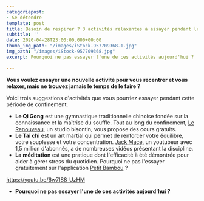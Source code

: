 ```yaml
---
categoriepost:
- Se détendre
template: post
title: Besoin de respirer ? 3 activités relaxantes à essayer pendant le confinement
subtitle: ''
date: 2020-04-28T23:00:00.000+00:00
thumb_img_path: "/images/iStock-957709368-1.jpg"
img_path: "/images/iStock-957709368.jpg"
excerpt: Pourquoi ne pas essayer l'une de ces activités aujourd'hui ?

---
```

**Vous voulez essayer une nouvelle activité pour vous recentrer et vous relaxer, mais ne trouvez jamais le temps de le faire ?**

Voici trois suggestions d'activités que vous pourriez essayer pendant cette période de confinement.

* **Le Qi Gong** est une gymnastique traditionnelle chinoise fondée sur la connaissance et la maîtrise du souffle. Tout au long du confinement, [Le Renouveau](https://www.youtube.com/channel/UCOVfk8E4uw4qLZT2_kAq9Nw/videos), un studio bisontin, vous propose des cours gratuits.
* **Le Tai chi** est un art martial qui permet de renforcer votre équilibre, votre souplesse et votre concentration. [Jack Mace](https://www.youtube.com/user/ShaolinCenter/videos), un youtubeur avec 1,5 million d'abonnés, a de nombreuses vidéos présentant la discipline.
* **La méditation** est une pratique dont l'efficacité à été démontrée pour aider à gérer stress du quotidien. Pourquoi ne pas l'essayer gratuitement sur l'application [Petit Bambou](https://www.petitbambou.com/fr/) ?

https://youtu.be/6w7IS8_UzHM

* **Pourquoi ne pas essayer l'une de ces activités aujourd'hui ?**